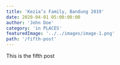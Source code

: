 ```yaml
---
title: 'Kezia’s Family, Bandung 2019'
date: 2020-04-01 05:00:00:00
author: 'John Doe'
category: 'in PLACES'
featuredImage: '../../images/image-1.png'
path: '/fifth-post'
---
```


This is the fifth post